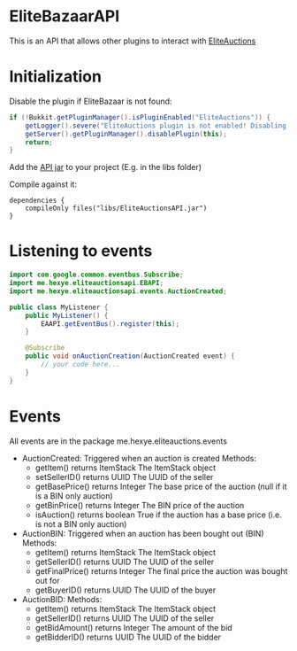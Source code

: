 # EliteBazaarAPI
This is an API that allows other plugins to interact with [EliteAuctions](https://builtbybit.com/resources/eliteauctions-bidding-system.64005/)

# Initialization
Disable the plugin if EliteBazaar is not found:
```java
if (!Bukkit.getPluginManager().isPluginEnabled("EliteAuctions")) {
    getLogger().severe("EliteAuctions plugin is not enabled! Disabling the plugin...");
    getServer().getPluginManager().disablePlugin(this);
    return;
}
```
Add the [API jar](https://github.com/HexyeDEV/EliteAuctionsAPI/releases/latest) to your project (E.g. in the libs folder)

Compile against it:
```
dependencies {
    compileOnly files("libs/EliteAuctionsAPI.jar")
}
```

# Listening to events
```java
import com.google.common.eventbus.Subscribe;
import me.hexye.eliteauctionsapi.EBAPI;
import me.hexye.eliteauctionsapi.events.AuctionCreated;

public class MyListener {
    public MyListener() {
        EAAPI.getEventBus().register(this);
    }

    @Subscribe
    public void onAuctionCreation(AuctionCreated event) {
        // your code here...
    }
}
```

# Events
All events are in the package me.hexye.eliteauctions.events
- AuctionCreated: Triggered when an auction is created
  Methods:
    - getItem() returns ItemStack The ItemStack object
    - setSellerID() returns UUID The UUID of the seller
    - getBasePrice() returns Integer The base price of the auction (null if it is a BIN only auction)
    - getBinPrice() returns Integer The BIN price of the auction
    - isAuction() returns boolean True if the auction has a base price (i.e. is not a BIN only auction)
- AuctionBIN: Triggered when an auction has been bought out (BIN)
  Methods:
    - getItem() returns ItemStack The ItemStack object
    - getSellerID() returns UUID The UUID of the seller
    - getFinalPrice() returns Integer The final price the auction was bought out for
    - getBuyerID() returns UUID The UUID of the buyer
- AuctionBID:
  Methods:
    - getItem() returns ItemStack The ItemStack object
    - getSellerID() returns UUID The UUID of the seller
    - getBidAmount() returns Integer The amount of the bid
    - getBidderID() returns UUID The UUID of the bidder
